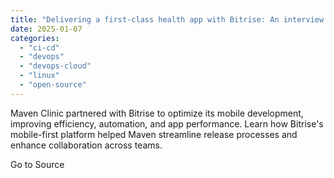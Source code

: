 ```yaml
---
title: "Delivering a first-class health app with Bitrise: An interview with Maven Clinic - Bitrise Blog"
date: 2025-01-07
categories: 
  - "ci-cd"
  - "devops"
  - "devops-cloud"
  - "linux"
  - "open-source"
---
```


Maven Clinic partnered with Bitrise to optimize its mobile development, improving efficiency, automation, and app performance. Learn how Bitrise's mobile-first platform helped Maven streamline release processes and enhance collaboration across teams.

Go to Source
